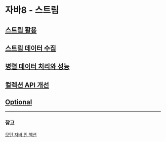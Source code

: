 # 자바8 - 스트림

## [스트림 활용](https://github.com/genesis12345678/TIL/blob/main/Java/java8/stream/chater5/chapter5.md)

## [스트림 데이터 수집](https://github.com/genesis12345678/TIL/blob/main/Java/java8/stream/chapter6/Chapter6.md)

## [병렬 데이터 처리와 성능](https://github.com/genesis12345678/TIL/blob/main/Java/java8/stream/chapter7/Chapter7.md)

## [컬렉션 API 개선](https://github.com/genesis12345678/TIL/blob/main/Java/java8/stream/chapter8/Chapter8.md)

## [Optional](https://github.com/genesis12345678/TIL/blob/main/Java/java8/stream/chapter11/Chapter11.md)

---

### 참고

[모던 자바 인 액션](https://www.yes24.com/Product/Goods/77125987)